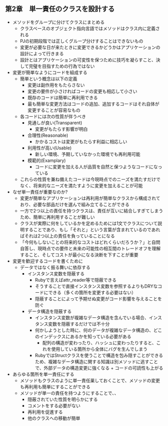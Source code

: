 ## 第2章　単一責任のクラスを設計する
- メソッドをグループに分けてクラスにまとめる
  - クラスベースのオブジェクト指向言語ではメソッドはクラス内に定義される
  - PJの初期段階では正しくグループ分けすることはできないもの
  - 変更が必要な日が来たときに変更できるかどうかはアプリケーションの設計によって行きまる
  - 設計とはアプリケーションの可変性を保つために技巧を凝らすこと、決して完璧を目指すための行為ではない
- 変更が簡単なようにコードを組成する
  - 簡単という概念は以下の定義
    - 変更は副作用をもたらさない
    - 変更の要件が小さければコードの変更も相応して小さい
    - 既存のコードは簡単に再利用できる
    - 最も簡単な変更方法はコードの追加、追加するコードはそれ自体が変更することが容易なもの
  - 各コードには次の性質が伴うべき
    - 見通しが良い(Transparent)
      - 変更がもたらす影響が明白
    - 合理性(Reasonable)
      - かかるコストは変更がもたらす利益に相応しい
    - 利用性が高い(Usable)
      - 新しい環境、予期していなかった環境でも再利用可能
    - 模範的(Examplary)
      - コードに変更を加える人が品質を自然と保つようなコードになっている
  - これらの性質を兼ね備えたコードは今現時点でのニーズを満たすだけでなく、将来的なニーズを満たすように変更を加えることが可能
- なぜ単一責任が重要なのか?
  - 変更が簡単なアプリケーションは再利用が簡単なクラスから構成されており、必要な部品だけを選んで組み立てることができる
  - 一方で2つ以上の責任を持つクラスは、責任が互いに結合しすぎてしまうため、簡単に再利用することが難しい
  - クラスが実際に何をしているかを定めるためには1文でクラスについて説明することであり、もし「それと」という言葉が含まれているのであればそれは2つ以上の責任を負っていることになる
  - 「今何もしないことの将来的なコストはどれくらいだろうか？」と自問自答し、現時点での要件と未来の可能性の相互間のトレードオフを理解すること、そしてコストが最小になる決断を下すことが重要
- 変更を歓迎するコードを書くために
  - データではなく振る舞いに依存する
    - インスタンス変数を隠蔽する
      - Rubyで言えばattr_reader等で隠蔽できる
      - そうすることで直接インスタンス変数を参照するよりもDRYなコードにできる（多くの箇所を変更する必要はない）
      - 隠蔽することによって予期せぬ変更がコード影響を与えることを防ぐ
    - データ構造を隠蔽する
      - インスタンス変数が複雑なデータ構造を含んでいる場合、インスタンス変数を隠蔽するだけでは不十分
      - 何かしようとした時に、何のデータが複雑なデータ構造の、どこのインデックスにあるかを知っている必要がある
        - 配列の構造が変わったり、ハッシュに変わったりすると、これを使用している箇所から全体にバグを生んでしまう
      - RubyではStructクラスを使うことで構造を包み隠すことができるため、複雑なデータ構造に関する知識は別メソッドに逃すことで、外部データの構造変更に強くなる + コードの可読性も上がる
- あらゆる箇所を単一責任にする
  - メソッドもクラスのように単一責任巣しておくことで、メソッドの変更も再利用も簡単にすることができる
  - メソッドが単一の責任を持つようにすることで、、
    - 隠蔽されていた性質を明らかにする
    - コメントをする必要がない
    - 再利用を促進する
    - 他のクラスへの移動が簡単
